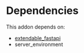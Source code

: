 # Dependencies

This addon depends on:

- [extendable_fastapi](../../../../../oca-technical/odoo-bringout-oca-rest-framework-extendable_fastapi)
- server_environment

